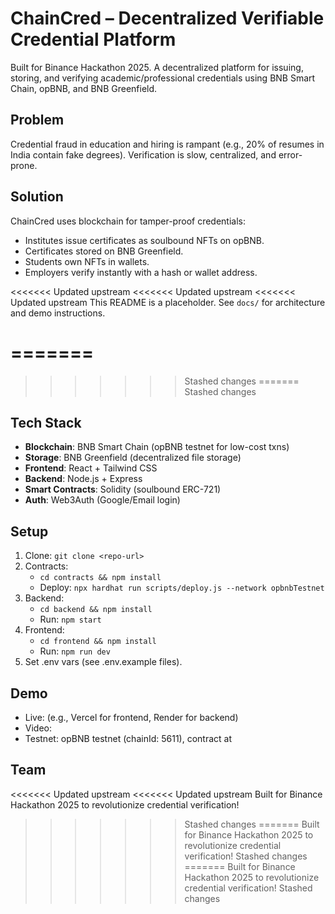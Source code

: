 # ChainCred – Decentralized Verifiable Credential Platform
Built for Binance Hackathon 2025. A decentralized platform for issuing, storing, and verifying academic/professional credentials using BNB Smart Chain, opBNB, and BNB Greenfield.

## Problem
Credential fraud in education and hiring is rampant (e.g., 20% of resumes in India contain fake degrees). Verification is slow, centralized, and error-prone.

## Solution
ChainCred uses blockchain for tamper-proof credentials:
- Institutes issue certificates as soulbound NFTs on opBNB.
- Certificates stored on BNB Greenfield.
- Students own NFTs in wallets.
- Employers verify instantly with a hash or wallet address.

<<<<<<< Updated upstream
<<<<<<< Updated upstream
<<<<<<< Updated upstream
This README is a placeholder. See `docs/` for architecture and demo instructions.


=======
=======
>>>>>>> Stashed changes
=======
>>>>>>> Stashed changes
## Tech Stack
- **Blockchain**: BNB Smart Chain (opBNB testnet for low-cost txns)
- **Storage**: BNB Greenfield (decentralized file storage)
- **Frontend**: React + Tailwind CSS
- **Backend**: Node.js + Express
- **Smart Contracts**: Solidity (soulbound ERC-721)
- **Auth**: Web3Auth (Google/Email login)

## Setup
1. Clone: `git clone <repo-url>`
2. Contracts:
   - `cd contracts && npm install`
   - Deploy: `npx hardhat run scripts/deploy.js --network opbnbTestnet`
3. Backend:
   - `cd backend && npm install`
   - Run: `npm start`
4. Frontend:
   - `cd frontend && npm install`
   - Run: `npm run dev`
5. Set .env vars (see .env.example files).

## Demo
- Live: <deployed-url> (e.g., Vercel for frontend, Render for backend)
- Video: <link-to-video>
- Testnet: opBNB testnet (chainId: 5611), contract at <contract-address>

## Team
<<<<<<< Updated upstream
<<<<<<< Updated upstream
Built for Binance Hackathon 2025 to revolutionize credential verification!
>>>>>>> Stashed changes
=======
Built for Binance Hackathon 2025 to revolutionize credential verification!
>>>>>>> Stashed changes
=======
Built for Binance Hackathon 2025 to revolutionize credential verification!
>>>>>>> Stashed changes
